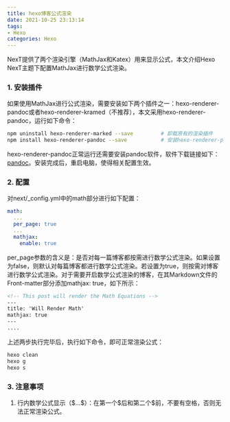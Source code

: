 ```yaml
---
title: hexo博客公式渲染
date: 2021-10-25 23:13:14
tags:
- Hexo
categories: Hexo
---
```


NexT提供了两个渲染引擎（MathJax和Katex）用来显示公式，本文介绍Hexo NexT主题下配置MathJax进行数学公式渲染。

<!--more-->

### 1. 安装插件

如果使用MathJax进行公式渲染，需要安装如下两个插件之一：hexo-renderer-pandoc或者hexo-renderer-kramed（不推荐），本文采用hexo-renderer-pandoc，运行如下命令：

```bash
npm uninstall hexo-renderer-marked --save         # 卸载原有的渲染插件
npm install hexo-renderer-pandoc --save           # 安装hexo-renderer-pandoc插件
```

hexo-renderer-pandoc正常运行还需要安装pandoc软件，软件下载链接如下：[pandoc](https://github.com/jgm/pandoc/releases)。安装完成后，重启电脑，使得相关配置生效。

### 2. 配置

对next/_config.yml中的math部分进行如下配置：

```yaml
math:
  ...
  per_page: true
  ...
  mathjax:
    enable: true
```

per_page参数的含义是：是否对每一篇博客都按需进行数学公式渲染。如果设置为false，则默认对每篇博客都进行数学公式渲染。若设置为true，则按需对博客进行数学公式渲染。对于需要开启数学公式渲染的博客，在其Markdown文件的Front-matter部分添加mathjax: true，如下所示：

```markdown
<!-- This post will render the Math Equations -->
---
title: 'Will Render Math'
mathjax: true
---
....
```

上述两步执行完毕后，执行如下命令，即可正常渲染公式：

```bash
hexo clean
hexo g
hexo s
```

### 3. 注意事项

1. 行内数学公式显示（\$...\$）：在第一个\$后和第二个\$前，不要有空格，否则无法正常渲染公式。

